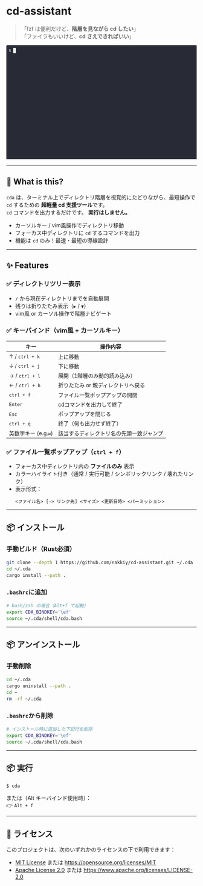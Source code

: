 # cd-assistant

> 「fzf は便利だけど、**階層を見ながら cd したい**」  
> 「ファイラもいいけど、**cd さえできればいい**」

![demo](../demo.gif)

---

## 🚀 What is this?

`cda` は、ターミナル上でディレクトリ階層を視覚的にたどりながら、最短操作で `cd` するための **超軽量 cd 支援ツール**です。  
`cd` コマンドを出力するだけです。 **実行はしません。**

- カーソルキー / vim風操作でディレクトリ移動  
- フォーカス中ディレクトリに `cd` するコマンドを出力  
- 機能は `cd` のみ！最速・最短の導線設計  

---

## ✨ Features

### ✅ ディレクトリツリー表示

- `/` から現在ディレクトリまでを自動展開  
- 残りは折りたたみ表示（`▶` / `▼`）  
- vim風 or カーソル操作で階層ナビゲート  

### ✅ キーバインド（vim風 + カーソルキー）

| キー                   | 操作内容                              |
|------------------------|---------------------------------------|
| ↑ / `ctrl + k`        | 上に移動                              |
| ↓ / `ctrl + j`        | 下に移動                              |
| → / `ctrl + l`        | 展開（1階層のみ動的読み込み）         |
| ← / `ctrl + h`        | 折りたたみ or 親ディレクトリへ戻る    |
| `ctrl + f`             | ファイル一覧ポップアップの開閉        |
| `Enter`                | cdコマンドを出力して終了              |
| `Esc`                  | ポップアップを閉じる                  |
| `ctrl + q`             | 終了（何も出力せず終了）              |
| 英数字キー (e.g.`w`)   | 該当するディレクトリ名の先頭一致ジャンプ |

### ✅ ファイル一覧ポップアップ（`ctrl + f`）

- フォーカス中ディレクトリ内の **ファイルのみ** 表示  
- カラーハイライト付き（通常 / 実行可能 / シンボリックリンク / 壊れたリンク）  
- 表示形式：
  ```
  <ファイル名> [-> リンク先] <サイズ> <更新日時> <パーミッション>
  ```

---

## 📦 インストール

### 手動ビルド（Rust必須）
```sh
git clone --depth 1 https://github.com/nakkiy/cd-assistant.git ~/.cda
cd ~/.cda
cargo install --path .
```

### `.bashrc`に追加
```sh
# bash/zsh の場合（Alt+f で起動）
export CDA_BINDKEY='\ef'
source ~/.cda/shell/cda.bash
```

---

## 📦 アンインストール

### 手動削除
```sh
cd ~/.cda
cargo uninstall --path .
cd ~
rm -rf ~/.cda
```

### `.bashrc`から削除
```sh
# インストール時に追加した下記行を削除
export CDA_BINDKEY='\ef'
source ~/.cda/shell/cda.bash
```

---

## 📦 実行

```sh
$ cda
```

または（Alt キーバインド使用時）：  
👉 `Alt + f`

---

## 📄 ライセンス
このプロジェクトは、次のいずれかのライセンスの下で利用できます：

- [MIT License](LICENSE-MIT) または https://opensource.org/licenses/MIT  
- [Apache License 2.0](LICENSE-APACHE) または https://www.apache.org/licenses/LICENSE-2.0  

